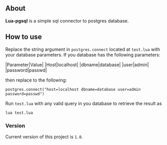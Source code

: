 ## About

**Lua-pgsql** is a simple sql connector to postgres database.

## How to use

Replace the string argument in `postgres.connect` located at `test.lua` with your database parameters. If you database has the following parameters:

|Parameter|Value|
|Host|localhost|
|dbname|database|
|user|admin|
|password|passwd|

then replace to the following:

```
postgres.connect("host=localhost dbname=database user=admin password=passwd")
```

Run `test.lua` with any valid query in you database to retrieve the result as

```
lua test.lua
```

### Version

Current version of this project is `1.0`.